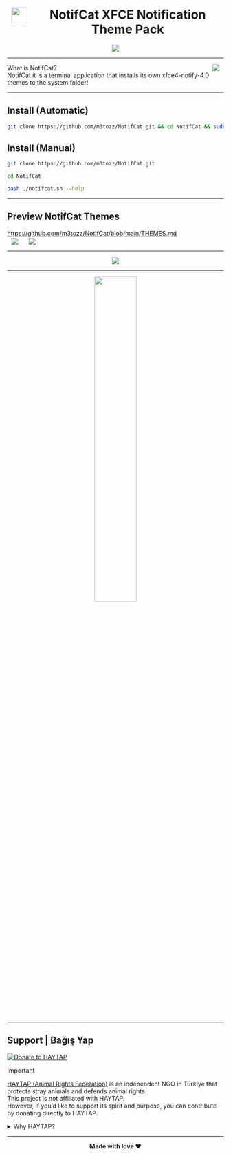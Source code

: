 # <img src="https://github.com/user-attachments/assets/19777c26-b9d2-4258-bed2-9c8ac69db901" hspace="10" width="37"  align="left"/><p><center>NotifCat XFCE Notification Theme Pack</center>

<p align="center"><img src="https://github.com/user-attachments/assets/c1c6aaaa-6c17-4074-b6b3-571211cb19b5"></p>

--------------------------------------------------------------------------

<img src="https://img.shields.io/badge/textzuhree-black?&logo=instagram&logoColor=purple" hspace="10"  align="right" /> What is NotifCat? <br>
NotifCat it is a terminal application that installs its own xfce4-notify-4.0 themes to the system folder!

--------------------------------------------------------------------------

Install (Automatic)
--
```bash
git clone https://github.com/m3tozz/NotifCat.git && cd NotifCat && sudo bash ./notifcat.sh --install && cd ..
```

Install (Manual)
--
```bash
git clone https://github.com/m3tozz/NotifCat.git 
```
```bash
cd NotifCat 
```
```bash
bash ./notifcat.sh --help
```

--------------------------------------------------------------------------

Preview NotifCat Themes
--

<a href="https://github.com/m3tozz/NotifCat/blob/main/THEMES.md">https://github.com/m3tozz/NotifCat/blob/main/THEMES.md</a><br>
<a href="https://discord.com/invite/sQwYCZer95"><img src="https://img.shields.io/badge/Join The Community Discord Server-black?&logo=discord" hspace="10"  align="center" /></a>
<a href="https://matrix.to/#/#neocat-channels:matrix.org"><img src="https://img.shields.io/badge/Join The Community Matrix Server-black?&logo=matrix" hspace="10"  align="center" /></a>

--------------------------------------------------------------------------
  
<p align="center"><img src="https://user-images.githubusercontent.com/79897762/235471983-c7ad69a0-576a-471e-95e7-034ac9336824.png"></p>

--------------------------------------------------------------------------
 
<p align="center"><a href="https://www.pling.com/p/2030201/" target="_blank"><img src="https://store.kde.org/images/system/ocsstore-download-button.png" width="44%"></a></p>
 
--------------------------------------------------------------------------
  
Support | Bağış Yap
--
[![Donate to HAYTAP](https://img.shields.io/badge/🐾_Donate-HAYTAP❤️-red?style=for-the-badge)](https://fonzip.com/haytap/bagis)

> [!IMPORTANT]  
> [HAYTAP (Animal Rights Federation)](https://www.haytap.org) is an independent NGO in Türkiye that protects stray animals and defends animal rights.  
> This project is not affiliated with HAYTAP.  
> However, if you’d like to support its spirit and purpose, you can contribute by donating directly to HAYTAP.

<details>
<summary>Why HAYTAP?</summary>
 
---


### 1. HAYTAP
- Short for "Hayvan Hakları Federasyonu" (Animal Rights Federation) in Türkiye.  
- It is an independent non-governmental organization (NGO).
- **Example:** HAYTAP builds shelters for stray dogs.

---

### 2. Independent NGO
- An organization that operates on its own, not controlled by the government.  
- Their goal is usually to benefit society.
- **Example:** Foundations that help children with leukemia are independent NGOs.

---

### 3. Protecting Stray Animals
- Feeding, treating, and keeping stray dogs and cats safe from harm.
- **Example:** An association puts food bowls on the streets for stray cats.

---

### 4. Defending Animal Rights
- Arguing that animals also have the right to live without pain and mistreatment.
- **Example:** Demanding a ban on animal fights.

---

### 5. This Project is Not Affiliated with HAYTAP
- This software or project was not made by HAYTAP itself.
- **Example:** The person who made the theme pack is not an employee of HAYTAP.

---

### 6. Supporting by Donating Directly to HAYTAP
- Instead of donating to the project owner, sending money directly to HAYTAP’s account.
- **Example:** Making a donation to HAYTAP’s IBAN via their website.
  

</details>

--------------------------------------------------------------------------

<p align="center"><b>Made with love ❤️</b></p>
